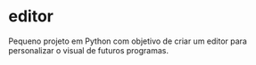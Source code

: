 # editor
Pequeno projeto em Python com objetivo de criar um editor para personalizar o visual de futuros programas.
